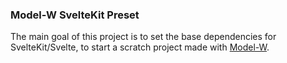 ### Model-W SvelteKit Preset

The main goal of this project is to set the base dependencies for
SvelteKit/Svelte, to start a scratch project made with
[Model-W](https://github.com/ModelW/project-maker).
